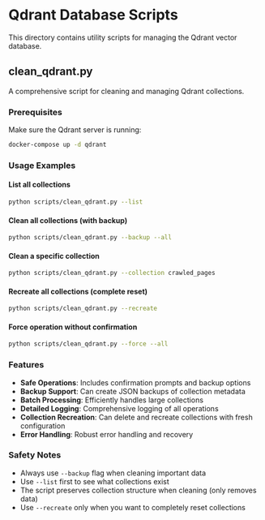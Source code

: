 # Qdrant Database Scripts

This directory contains utility scripts for managing the Qdrant vector database.

## clean_qdrant.py

A comprehensive script for cleaning and managing Qdrant collections.

### Prerequisites

Make sure the Qdrant server is running:
```bash
docker-compose up -d qdrant
```

### Usage Examples

#### List all collections
```bash
python scripts/clean_qdrant.py --list
```

#### Clean all collections (with backup)
```bash
python scripts/clean_qdrant.py --backup --all
```

#### Clean a specific collection
```bash
python scripts/clean_qdrant.py --collection crawled_pages
```

#### Recreate all collections (complete reset)
```bash
python scripts/clean_qdrant.py --recreate
```

#### Force operation without confirmation
```bash
python scripts/clean_qdrant.py --force --all
```

### Features

- **Safe Operations**: Includes confirmation prompts and backup options
- **Backup Support**: Can create JSON backups of collection metadata
- **Batch Processing**: Efficiently handles large collections
- **Detailed Logging**: Comprehensive logging of all operations
- **Collection Recreation**: Can delete and recreate collections with fresh configuration
- **Error Handling**: Robust error handling and recovery

### Safety Notes

- Always use `--backup` flag when cleaning important data
- Use `--list` first to see what collections exist
- The script preserves collection structure when cleaning (only removes data)
- Use `--recreate` only when you want to completely reset collections